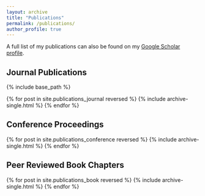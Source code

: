 ```yaml
---
layout: archive
title: "Publications"
permalink: /publications/
author_profile: true
---
```


A full list of my publications can also be found on my [Google Scholar profile](https://scholar.google.com/citations?user=pDMnGloAAAAJ).


Journal Publications
---
{% include base_path %}

{% for post in site.publications_journal reversed %}
  {% include archive-single.html %}
{% endfor %}


Conference Proceedings
---

{% for post in site.publications_conference reversed %}
  {% include archive-single.html %}
{% endfor %}

Peer Reviewed Book Chapters
---

{% for post in site.publications_book reversed %}
  {% include archive-single.html %}
{% endfor %}

<!-- Theses
---
{% for post in site.publications_thesis reversed %}
  {% include archive-single.html %}
{% endfor %} -->